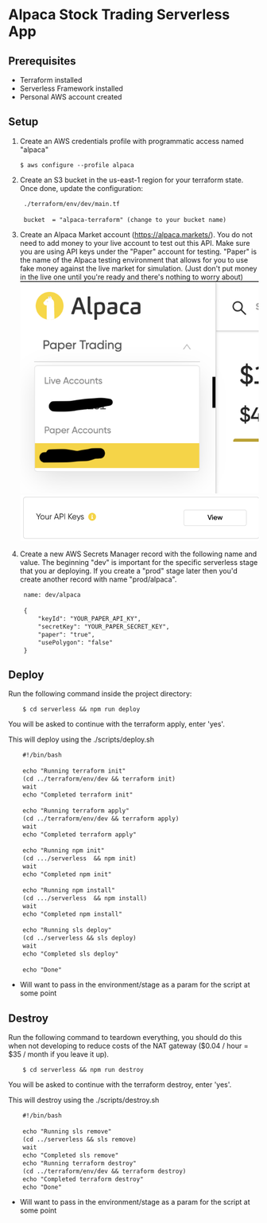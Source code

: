 # Alpaca Stock Trading Serverless App

## Prerequisites
* Terraform installed
* Serverless Framework installed
* Personal AWS account created

## Setup
1. Create an AWS credentials profile with programmatic access named "alpaca"

       $ aws configure --profile alpaca

1. Create an S3 bucket in the us-east-1 region for your terraform state. Once done, update the configuration: 

        ./terraform/env/dev/main.tf

        bucket  = "alpaca-terraform" (change to your bucket name)

1. Create an Alpaca Market account (https://alpaca.markets/). You do not need to add money to your live account to test out this API. Make sure you are using API keys under the "Paper" account for testing. "Paper" is the name of the Alpaca testing environment that allows for you to use fake money against the live market for simulation. (Just don't put money in the live one until you're ready and there's nothing to worry about)
![picture](./alpaca-paper.png)
![picture](./alpaca-key.png)

1. Create a new AWS Secrets Manager record with the following name and value. The beginning "dev" is important for the specific serverless stage that you ar deploying. If you create a "prod" stage later then you'd create another record with name "prod/alpaca". 

        name: dev/alpaca

        {
            "keyId": "YOUR_PAPER_API_KY",
            "secretKey": "YOUR_PAPER_SECRET_KEY",
            "paper": "true",
            "usePolygon": "false"
        }

## Deploy
Run the following command inside the project directory: 

        $ cd serverless && npm run deploy

You will be asked to continue with the terraform apply, enter 'yes'.

This will deploy using the ./scripts/deploy.sh

        #!/bin/bash

        echo "Running terraform init"
        (cd ../terraform/env/dev && terraform init)
        wait
        echo "Completed terraform init"
        
        echo "Running terraform apply"
        (cd ../terraform/env/dev && terraform apply)
        wait
        echo "Completed terraform apply"

        echo "Running npm init"
        (cd .../serverless  && npm init)
        wait
        echo "Completed npm init"
        
        echo "Running npm install"
        (cd .../serverless  && npm install)
        wait
        echo "Completed npm install"

        echo "Running sls deploy"
        (cd ../serverless && sls deploy)
        wait
        echo "Completed sls deploy"
        
        echo "Done"

* Will want to pass in the environment/stage as a param for the script at some point

## Destroy
Run the following command to teardown everything, you should do this when not developing to reduce costs of the NAT gateway ($0.04 / hour = $35 / month if you leave it up).

        $ cd serverless && npm run destroy

You will be asked to continue with the terraform destroy, enter 'yes'.

This will destroy using the ./scripts/destroy.sh

        #!/bin/bash

        echo "Running sls remove"
        (cd ../serverless && sls remove)
        wait
        echo "Completed sls remove"
        echo "Running terraform destroy"
        (cd ../terraform/env/dev && terraform destroy)
        echo "Completed terraform destroy"
        echo "Done"

* Will want to pass in the environment/stage as a param for the script at some point